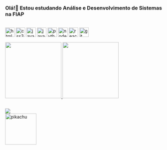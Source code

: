 ### Olá!👋 Estou estudando Análise e Desenvolvimento de Sistemas na FIAP

<div style="display: inline_block"><br>
    <img align="center" alt="html5" height="30" widht="40" <img src="https://cdn.jsdelivr.net/gh/devicons/devicon/icons/html5/html5-plain.svg" />
    <img align="center" alt="css3" height="30" widht="40" <img src="https://cdn.jsdelivr.net/gh/devicons/devicon/icons/css3/css3-plain.svg" />   
    <img align="center" alt="javascript" height="30" widht="40" <img src="https://cdn.jsdelivr.net/gh/devicons/devicon/icons/javascript/javascript-plain.svg" />
    <img align="center" alt="java" height="30" widht="40" <img src="https://cdn.jsdelivr.net/gh/devicons/devicon/icons/java/java-plain.svg" />
    <img align="center" alt="python" height="30" widht="40" <img src="https://cdn.jsdelivr.net/gh/devicons/devicon/icons/python/python-original.svg" />
    <img align="center" alt="node" height="30" widht="40" <img src="https://cdn.jsdelivr.net/gh/devicons/devicon/icons/nodejs/nodejs-original.svg" />
    <img align="center" alt="react" height="30" widht="40" <img src="https://cdn.jsdelivr.net/gh/devicons/devicon/icons/react/react-original.svg" />
    <img align="center" alt="git" height="30" widht="40" <img src="https://cdn.jsdelivr.net/gh/devicons/devicon/icons/git/git-original.svg" />
</div><br>

<div>
 <a href="https://github.com/btwbeatriz">
 <img height="180em" src="https://github-readme-stats.vercel.app/api?username=btwbeatriz&show_icons=true&theme=dracula&include_all_commits=true&count_private=true"/>
 <img height="180em" src="https://github-readme-stats.vercel.app/api/top-langs/?username=btwbeatriz&layout=compact&langs_count=16&theme=dracula"/>
 </div>
    
##
  
  <div>
<a href="https://www.linkedin.com/in/beatriz-fernandes-a41569238/" target="_blank"><img src="https://img.shields.io/badge/-LinkedIn-%230077B5?style=for-the-badge&logo=linkedin&logoColor=white" target="_blank"></a>
  </div>
  <div>
  <img align="left" alt="pikachu" height="100" <img src="https://images-wixmp-ed30a86b8c4ca887773594c2.wixmp.com/f/d5ea97c1-5218-4234-85e3-0a8aaa5a4153/dbakow8-844d413a-4af0-4806-a74a-d1aae46ef537.gif?token=eyJ0eXAiOiJKV1QiLCJhbGciOiJIUzI1NiJ9.eyJzdWIiOiJ1cm46YXBwOjdlMGQxODg5ODIyNjQzNzNhNWYwZDQxNWVhMGQyNmUwIiwiaXNzIjoidXJuOmFwcDo3ZTBkMTg4OTgyMjY0MzczYTVmMGQ0MTVlYTBkMjZlMCIsIm9iaiI6W1t7InBhdGgiOiJcL2ZcL2Q1ZWE5N2MxLTUyMTgtNDIzNC04NWUzLTBhOGFhYTVhNDE1M1wvZGJha293OC04NDRkNDEzYS00YWYwLTQ4MDYtYTc0YS1kMWFhZTQ2ZWY1MzcuZ2lmIn1dXSwiYXVkIjpbInVybjpzZXJ2aWNlOmZpbGUuZG93bmxvYWQiXX0.UCFEIIy1hgQ0bZec4jtGRXj4tOR_UNPqG1Lm8XgKJTc"/> 
  </div>
